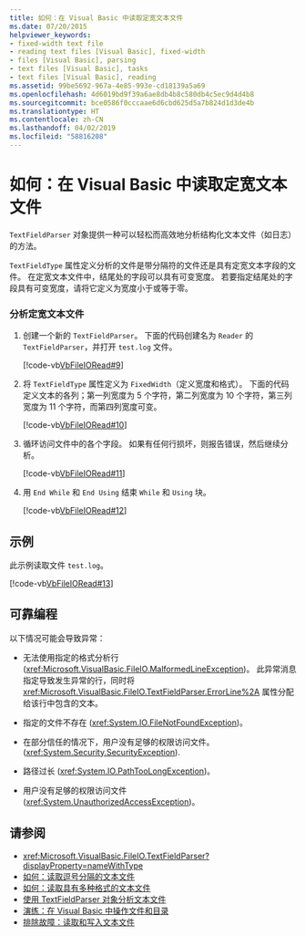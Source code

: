 ```yaml
---
title: 如何：在 Visual Basic 中读取定宽文本文件
ms.date: 07/20/2015
helpviewer_keywords:
- fixed-width text file
- reading text files [Visual Basic], fixed-width
- files [Visual Basic], parsing
- text files [Visual Basic], tasks
- text files [Visual Basic], reading
ms.assetid: 99be5692-967a-4e85-993e-cd18139a5a69
ms.openlocfilehash: 4d6019bd9f39a6ae8db4b8c580db4c5ec9d4d4b8
ms.sourcegitcommit: bce0586f0cccaae6d6cbd625d5a7b824d1d3de4b
ms.translationtype: HT
ms.contentlocale: zh-CN
ms.lasthandoff: 04/02/2019
ms.locfileid: "58816208"
---
```

# <a name="how-to-read-from-fixed-width-text-files-in-visual-basic"></a>如何：在 Visual Basic 中读取定宽文本文件
`TextFieldParser` 对象提供一种可以轻松而高效地分析结构化文本文件（如日志）的方法。  
  
 `TextFieldType` 属性定义分析的文件是带分隔符的文件还是具有定宽文本字段的文件。 在定宽文本文件中，结尾处的字段可以具有可变宽度。 若要指定结尾处的字段具有可变宽度，请将它定义为宽度小于或等于零。  
  
### <a name="to-parse-a-fixed-width-text-file"></a>分析定宽文本文件  
  
1.  创建一个新的 `TextFieldParser`。 下面的代码创建名为 `Reader` 的 `TextFieldParser`，并打开 `test.log` 文件。  
  
     [!code-vb[VbFileIORead#9](~/samples/snippets/visualbasic/VS_Snippets_VBCSharp/VbFileIORead/VB/Class1.vb#9)]  
  
2.  将 `TextFieldType` 属性定义为 `FixedWidth`（定义宽度和格式）。 下面的代码定义文本的各列；第一列宽度为 5 个字符，第二列宽度为 10 个字符，第三列宽度为 11 个字符，而第四列宽度可变。  
  
     [!code-vb[VbFileIORead#10](~/samples/snippets/visualbasic/VS_Snippets_VBCSharp/VbFileIORead/VB/Class1.vb#10)]  
  
3.  循环访问文件中的各个字段。 如果有任何行损坏，则报告错误，然后继续分析。  
  
     [!code-vb[VbFileIORead#11](~/samples/snippets/visualbasic/VS_Snippets_VBCSharp/VbFileIORead/VB/Class1.vb#11)]  
  
4.  用 `End While` 和 `End Using` 结束 `While` 和 `Using` 块。  
  
     [!code-vb[VbFileIORead#12](~/samples/snippets/visualbasic/VS_Snippets_VBCSharp/VbFileIORead/VB/Class1.vb#12)]  
  
## <a name="example"></a>示例  
 此示例读取文件 `test.log`。  
  
 [!code-vb[VbFileIORead#13](~/samples/snippets/visualbasic/VS_Snippets_VBCSharp/VbFileIORead/VB/Class1.vb#13)]  
  
## <a name="robust-programming"></a>可靠编程  
 以下情况可能会导致异常：  
  
-   无法使用指定的格式分析行 (<xref:Microsoft.VisualBasic.FileIO.MalformedLineException>)。 此异常消息指定导致发生异常的行，同时将 <xref:Microsoft.VisualBasic.FileIO.TextFieldParser.ErrorLine%2A> 属性分配给该行中包含的文本。  
  
-   指定的文件不存在 (<xref:System.IO.FileNotFoundException>)。  
  
-   在部分信任的情况下，用户没有足够的权限访问文件。 (<xref:System.Security.SecurityException>).  
  
-   路径过长 (<xref:System.IO.PathTooLongException>)。  
  
-   用户没有足够的权限访问文件 (<xref:System.UnauthorizedAccessException>)。  
  
## <a name="see-also"></a>请参阅

- <xref:Microsoft.VisualBasic.FileIO.TextFieldParser?displayProperty=nameWithType>
- [如何：读取逗号分隔的文本文件](../../../../visual-basic/developing-apps/programming/drives-directories-files/how-to-read-from-comma-delimited-text-files.md)
- [如何：读取具有多种格式的文本文件](../../../../visual-basic/developing-apps/programming/drives-directories-files/how-to-read-from-text-files-with-multiple-formats.md)
- [使用 TextFieldParser 对象分析文本文件](../../../../visual-basic/developing-apps/programming/drives-directories-files/parsing-text-files-with-the-textfieldparser-object.md)
- [演练：在 Visual Basic 中操作文件和目录](../../../../visual-basic/developing-apps/programming/drives-directories-files/walkthrough-manipulating-files-and-directories.md)
- [排除故障：读取和写入文本文件](../../../../visual-basic/developing-apps/programming/drives-directories-files/troubleshooting-reading-from-and-writing-to-text-files.md)
